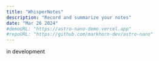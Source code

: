 ```yaml
---
title: "WhisperNotes"
description: "Record and summarize your notes"
date: "Mar 26 2024"
#demoURL: "https://astro-nano-demo.vercel.app"
#repoURL: "https://github.com/markhorn-dev/astro-nano"
---
```

in development